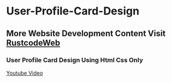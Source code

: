 # User-Profile-Card-Design

## More Website Development Content Visit [RustcodeWeb](https://www.rustcodeweb.com/)

### User Profile Card Design Using Html Css Only 
[Youtube Video](https://youtu.be/whNwEhFU9uE)

